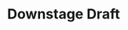 ---
layout: game
title:  "Downstage Draft"
location: Games/DownstageDraft.html
width: 960
height: 600
desc: "A boy, bored at the theater, wanders backstage and encounters a different kind of challenge"
time: 7 days
made: Kongregate Game Jam
jampage: https://www.kongregate.com/games/theijzm/downstage-draft
display-order: 1
music:
    1: "Uncalled Intermission"
    2: "An Act of Boredom"
    3: "Wind Break"
    4: "Level Complete"
controls: |
    <b>Arrow keys</b> or <b>WASD</b> - Move <br>
    <b>Z</b> - Jump<br>
    <b>X</b> - Change the fans direction<br>
instructions: |
    TODO
---